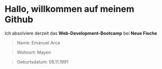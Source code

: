 # Hallo, willkommen auf meinem Github
Ich absolviere derzeit das **Web-Development-Bootcamp** bei **Neue Fische**

> Name: Emanuel Arca

> Wohnort: Mayen

> Geburtsdatum: 06.11.1991  
